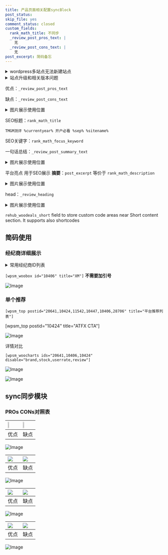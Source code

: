```yaml
---
title: 产品页面相关配置syncBlock
post_status: 
skip_file: yes
comment_status: closed
custom_fields:
  rank_math_title: 不同步
  _review_post_pros_text: |
    无
  _review_post_cons_text: |
    无
post_excerpt: 简码备忘
---
```

<details><summary>wordpress多站点无法新建站点</summary>

<li>和报错需要清理cookies一样的原因</li>
<li>wp-config.php里面<code>define( 'SUBDOMAIN_INSTALL', false );//子域名安装</code></li>
<li>新建子站点是用<code>define( 'SUBDOMAIN_INSTALL', true);//子域名安装</code> 完成以后，改成<code>false</code></li>
</details>

<details><summary>站点升级和相关版本问题</summary>

<p>wordpress：5.9.9
woocommerce：7.5.1
出现问题的地方：主题选项里面>><strong>Product layout >>compact style</strong></p>
<p>如何出现没有用过的字段 导致无法保存。先导出配置 然后进行修改，后面再次恢复即可。</p>
<p>出现部分字段无法显示时，需要返回默认布局后，对产品进行保存就好了。</p>
<p></p>
</details>

优点：`_review_post_pros_text`

缺点：`_review_post_cons_text`

<details><summary>图片展示使用位置</summary>

<img src="https://prod-files-secure.s3.us-west-2.amazonaws.com/39ed1227-6d7d-4570-be36-9ccd4a2c4241/f51d3d83-55d4-4bdf-9604-f37ec77ab556/Untitled.png?X-Amz-Algorithm=AWS4-HMAC-SHA256&X-Amz-Content-Sha256=UNSIGNED-PAYLOAD&X-Amz-Credential=ASIAZI2LB46636RHIUPF%2F20250321%2Fus-west-2%2Fs3%2Faws4_request&X-Amz-Date=20250321T105516Z&X-Amz-Expires=3600&X-Amz-Security-Token=IQoJb3JpZ2luX2VjEEoaCXVzLXdlc3QtMiJHMEUCIQCD6AlCUlKNK5f1lg30Iig0U7bs97pQXwfRcGapDAZiDwIgbr%2FtFM2XVqiAiAXvc%2FP6W52s%2B1s7IkgELsLByWRtinwqiAQIo%2F%2F%2F%2F%2F%2F%2F%2F%2F%2F%2FARAAGgw2Mzc0MjMxODM4MDUiDPg%2B9r8PWmqv8PkkeircA2%2FJzNy7RrmhEQz0f08s6RmufdDzONRkNOHGXMrDoD0pCRcoTIOqTtES%2F9wZMly%2FeM2eDxnp946jZvEhM8uj3uMh8lrk8vWOr0O23cdl4jLiNDVSVF3WF4K0CL4x4rPLvR5Aoatu4WDxDq8oB2qEQJsAYXhInsgWoHPRPlI%2FVvlvQBeC0zC02Tw8iR8NHRejnY%2BCXkgTYQ2xnFg6lHvJAtsUGHb1Z3RhdnJLSY2HD2XwKsk7h1FepE98sIAY19n1e%2FvJ8nhKSx99ZC%2BR4c1xtChmuWS4YclqQABettH56njbWgh5DT%2FdToSG3cNTJq1O7TWF4ZLc2yVtEtuX2Ze08LI7rqn4CJRZ68rIlsIC%2BdCPZs4Apcarm7JRNFGMdSFg99grsjKbbYYx%2BoHzOS3rRpxK%2BQeo5BP5sqr8WbEpGEKIuqpgwYBo1gvFCQyRciTTcWlbFWy1YnCKhz6XVoh0GYEMQN4vRxDU2icivJ84w3nVMu%2BTe03d084yBRgu%2BIRQQ2McyEIXeZgW9s%2BSkUJmLjs2JOgrSPjszVPUvwS3QnbdzpkNg%2BegMQdfv6%2BYVU9Dw23DpQt1u4yixwP31xWf%2Bp7vy7BoccMFgOs%2BBiD9tl9kODZdWocKmYKjlra4MKP49L4GOqUBjQygkec6moPx3f0VfO3YpJsa2OBGbdUG5F%2FD66cFM%2FnK0d601oFvkILQKXjwatdaBTS6Y4AOX7%2FHG6xEuyLe1IDzCWzlLymIqI0sQvmEsCP0ZfIVQSVvzQqwepG%2FsOKcuwVNdz7tZ9ebhE8%2B8uoekUrCh9bYJxbh9HkDBRIRDu14j36xDE4a%2BTutNc2n3I%2FeZQuhj0b%2BSvbSHv40q7GheeG5yExQ&X-Amz-Signature=d9f30e8752003630bd92f21b8752105bd40997660ccb7a9248fc9758dd4f782a&X-Amz-SignedHeaders=host&x-id=GetObject" alt="Image">
</details>

SEO标题：`rank_math_title`

`TMGM测评 %currentyear% 开户必看 %sep% %sitename%`

SEO关键字：`rank_math_focus_keyword`

一句话总结：`_review_post_summary_text`

<details><summary>图片展示使用位置</summary>

<img src="https://prod-files-secure.s3.us-west-2.amazonaws.com/39ed1227-6d7d-4570-be36-9ccd4a2c4241/4b96a922-296c-4f4e-8630-d1c870cbce01/Untitled.png?X-Amz-Algorithm=AWS4-HMAC-SHA256&X-Amz-Content-Sha256=UNSIGNED-PAYLOAD&X-Amz-Credential=ASIAZI2LB466ZKGS3HNV%2F20250321%2Fus-west-2%2Fs3%2Faws4_request&X-Amz-Date=20250321T105516Z&X-Amz-Expires=3600&X-Amz-Security-Token=IQoJb3JpZ2luX2VjEEoaCXVzLXdlc3QtMiJGMEQCIAxt%2FrPOYBJy3Th9DNr8vL0ehkpbz5hC3kyOC6mbpu4UAiBYRhgUkC%2BB1GE9GLOQdQ43%2BC57%2FeOS4xfkjx%2FuKw6qLyqIBAij%2F%2F%2F%2F%2F%2F%2F%2F%2F%2F8BEAAaDDYzNzQyMzE4MzgwNSIMB%2BGQ5r%2FZXo%2BThW7dKtwDFEnjvwKMv09B4t%2BZrcwQQnzhTnnaA2lmVX03jlkXMun%2B%2FiWihk2ac3z5rhSyh4BU7d5dOEHHyET3hNkR9efjWq8SMIRdC4c8gU3CZ%2BG1uRsuFi1urBLox0rTzs2tdP2Fs0O5WdF6%2F7yElvbnRjCcFh%2FpcKn%2F9Gs39%2Bku7RuGcu2zRm2Uu2puzygyGJWL9CeuliTczA0ckoiAkQEU5IhGmnxAMilq1RzfP%2F1JM9rTamSp89VGiPWFmF8fTb1rciX%2BQZtpQuuoOZ%2BT4sxDIAwUKCevASUxFnSGzJetuMMrhiePwZjcv0o4BgM4FJjRLQcqhE1Eetsnb6HspN47rxk29iEmAL8SJU50lYhMYQYGb3ahjm0gY0SEUvJwGN36oFhGGKj4IjEiU0kCXFwzolVsXM%2B0mAiGh3ykGHDoHW%2Fb43uMQm5sGMjkSrQiuxIBQmQKHgo8xYWQLhYsylgPiGEJ32LCtjAnYXDN9y54ITNacn00%2Bmbbr1rjseKwg30lnjgM67MK3lDKfyN7gWme8DN70yYourwYlsYq1nACETtJLkhV7IVw7OcTqznxYCg05HaGAGqoC8hF6TWEY3Vu7PGe4EPoRPmkwtzgyOXLZtX8lNp0HfVZvp8XaCFNzjkwsff0vgY6pgHTq9javr70TdQkJwX1x%2FhGzIhLAyyo3kAHOMRkCGfm8wJmSKpgtt6oB2DC7l6zeg%2F%2BL8ObmYjfMiU7aem%2FmCM1t9r0B5XeufSZ%2FkypRDFf5tUT29z0pGk0QQIo%2FCwD6VYliyDuESrZe%2Fgs6Tt5XiUOJiiDZcqOSOaPlZQkRsXrX2mUqZl0%2B%2FmcV6Hw4bxvOlG8g6n7srxJo%2F9EyQMHzLnxdlJbqCBN&X-Amz-Signature=ee8dd0759220c94239e3953165f12123ea49457afe0192e9f86706c91335d753&X-Amz-SignedHeaders=host&x-id=GetObject" alt="Image">
</details>

平台亮点 用于SEO展示 **摘要**：`post_excerpt`  等价于 `rank_math_description`

<details><summary>图片展示使用位置</summary>

<img src="https://prod-files-secure.s3.us-west-2.amazonaws.com/39ed1227-6d7d-4570-be36-9ccd4a2c4241/1ee11f63-b60a-4dfe-a7a7-d58ff23b5d88/Untitled.png?X-Amz-Algorithm=AWS4-HMAC-SHA256&X-Amz-Content-Sha256=UNSIGNED-PAYLOAD&X-Amz-Credential=ASIAZI2LB466WDGHMKRM%2F20250321%2Fus-west-2%2Fs3%2Faws4_request&X-Amz-Date=20250321T105517Z&X-Amz-Expires=3600&X-Amz-Security-Token=IQoJb3JpZ2luX2VjEEoaCXVzLXdlc3QtMiJIMEYCIQCZ9nKSxNbpxybwHqzXRmz%2BDa8766EixBnkEHyvWp%2BTpgIhAL7NvjKxql24AB6ptfDOMtkUE%2FPw%2FMzk21Qlbi2JU4oCKogECKP%2F%2F%2F%2F%2F%2F%2F%2F%2F%2FwEQABoMNjM3NDIzMTgzODA1IgxWGPnde6JBGNfhn8Qq3ANexrLzmEkNRMkq3%2Fyh0nizlrq74BHkaKd1MttHvfZOJya%2BydLQ8GctwBYAdgKNdQWfujMTExwUHNkK9XlhvLhaUUlY6q%2BixLpWHf8k1eDDftZWlHeN3eWXhxJo6iiHM9Jgg2VcM3Nl%2Fsfy4fvV02495pniJ%2FZEsGrVchjOSlkvn8QrgYhZ8i466MAlmEWFPB5KnSponTbHbDO2voNJRmyXVxubIveZ0F3B8CR0tV2kv%2Fzbu43wd4fbekoDxX80DzfMHQvGcRL%2BmQ9TS3Edx1UgY%2BL7PXiCJECLkdNFpeSIKNk2kynQ8lTNSDxHf1pBaWVYlRhmbm9O47Kraz2oQ6fuzJlu%2BW3N4IZB033cpkRamTX8jOZDMftEVDD9fSu%2FxBU3jj66RpZgNyWCggwIU17MHBnfwH8gVHlg3C0CyA3KgLuhz3AYLm1ADGNWFK3pNFVpzc5PmHvLJ%2BnrIeT2hYWToGJy98tXkuVEwt9IcO1I5T2qYbIWDZP9KtTlcK%2FHpCtmv2CtDjBDivafc74lnqmlVsfSmxQ7jJQF%2BrkvCGiwoIW5H%2BzqRgnP4tRkFGKvnC8X1TEYbJ7bNlciJ7eEHiErpZF0BTTTdAL%2FDtShqT%2FMAr%2F9JxnhsQE6papQZTDG9%2FS%2BBjqkAXkpRgXGIvaMXQYOvqiDKJnLKHOYGZrRc1D2d0zoH0g84Zv4E6cCBdjc%2BJK%2FA%2FleWqqz93ufABHiFcdcaxeqL7UyhT6L6p%2FJCCMjzKMgHiUqiahhLZd793z7geslsPMg00JlI6wgisw%2FL3vcSFeNpRVhPYP7IFWNTRxvEOSlWdrB12WcIL5VTGqmnnTpMgD8gpe43o%2B5iLkXZlG8vrmV23SpjUl6&X-Amz-Signature=c98aa4319f4beae43c7831cfa96e06e71aa47691b84b4d2468b26cf57d6c2cf8&X-Amz-SignedHeaders=host&x-id=GetObject" alt="Image">
<img src="https://prod-files-secure.s3.us-west-2.amazonaws.com/39ed1227-6d7d-4570-be36-9ccd4a2c4241/ad4118b5-78d8-4fbe-801e-3b29b5d99c01/Untitled.png?X-Amz-Algorithm=AWS4-HMAC-SHA256&X-Amz-Content-Sha256=UNSIGNED-PAYLOAD&X-Amz-Credential=ASIAZI2LB466WDGHMKRM%2F20250321%2Fus-west-2%2Fs3%2Faws4_request&X-Amz-Date=20250321T105517Z&X-Amz-Expires=3600&X-Amz-Security-Token=IQoJb3JpZ2luX2VjEEoaCXVzLXdlc3QtMiJIMEYCIQCZ9nKSxNbpxybwHqzXRmz%2BDa8766EixBnkEHyvWp%2BTpgIhAL7NvjKxql24AB6ptfDOMtkUE%2FPw%2FMzk21Qlbi2JU4oCKogECKP%2F%2F%2F%2F%2F%2F%2F%2F%2F%2FwEQABoMNjM3NDIzMTgzODA1IgxWGPnde6JBGNfhn8Qq3ANexrLzmEkNRMkq3%2Fyh0nizlrq74BHkaKd1MttHvfZOJya%2BydLQ8GctwBYAdgKNdQWfujMTExwUHNkK9XlhvLhaUUlY6q%2BixLpWHf8k1eDDftZWlHeN3eWXhxJo6iiHM9Jgg2VcM3Nl%2Fsfy4fvV02495pniJ%2FZEsGrVchjOSlkvn8QrgYhZ8i466MAlmEWFPB5KnSponTbHbDO2voNJRmyXVxubIveZ0F3B8CR0tV2kv%2Fzbu43wd4fbekoDxX80DzfMHQvGcRL%2BmQ9TS3Edx1UgY%2BL7PXiCJECLkdNFpeSIKNk2kynQ8lTNSDxHf1pBaWVYlRhmbm9O47Kraz2oQ6fuzJlu%2BW3N4IZB033cpkRamTX8jOZDMftEVDD9fSu%2FxBU3jj66RpZgNyWCggwIU17MHBnfwH8gVHlg3C0CyA3KgLuhz3AYLm1ADGNWFK3pNFVpzc5PmHvLJ%2BnrIeT2hYWToGJy98tXkuVEwt9IcO1I5T2qYbIWDZP9KtTlcK%2FHpCtmv2CtDjBDivafc74lnqmlVsfSmxQ7jJQF%2BrkvCGiwoIW5H%2BzqRgnP4tRkFGKvnC8X1TEYbJ7bNlciJ7eEHiErpZF0BTTTdAL%2FDtShqT%2FMAr%2F9JxnhsQE6papQZTDG9%2FS%2BBjqkAXkpRgXGIvaMXQYOvqiDKJnLKHOYGZrRc1D2d0zoH0g84Zv4E6cCBdjc%2BJK%2FA%2FleWqqz93ufABHiFcdcaxeqL7UyhT6L6p%2FJCCMjzKMgHiUqiahhLZd793z7geslsPMg00JlI6wgisw%2FL3vcSFeNpRVhPYP7IFWNTRxvEOSlWdrB12WcIL5VTGqmnnTpMgD8gpe43o%2B5iLkXZlG8vrmV23SpjUl6&X-Amz-Signature=99f6e7d3686d7ab9f32e35fa301397d9d199de86d94118a574d6bb72dedfdc2e&X-Amz-SignedHeaders=host&x-id=GetObject" alt="Image">
<img src="https://prod-files-secure.s3.us-west-2.amazonaws.com/39ed1227-6d7d-4570-be36-9ccd4a2c4241/a38cf7c9-a79c-4b64-9e94-13589fe0758b/Untitled.png?X-Amz-Algorithm=AWS4-HMAC-SHA256&X-Amz-Content-Sha256=UNSIGNED-PAYLOAD&X-Amz-Credential=ASIAZI2LB466WDGHMKRM%2F20250321%2Fus-west-2%2Fs3%2Faws4_request&X-Amz-Date=20250321T105517Z&X-Amz-Expires=3600&X-Amz-Security-Token=IQoJb3JpZ2luX2VjEEoaCXVzLXdlc3QtMiJIMEYCIQCZ9nKSxNbpxybwHqzXRmz%2BDa8766EixBnkEHyvWp%2BTpgIhAL7NvjKxql24AB6ptfDOMtkUE%2FPw%2FMzk21Qlbi2JU4oCKogECKP%2F%2F%2F%2F%2F%2F%2F%2F%2F%2FwEQABoMNjM3NDIzMTgzODA1IgxWGPnde6JBGNfhn8Qq3ANexrLzmEkNRMkq3%2Fyh0nizlrq74BHkaKd1MttHvfZOJya%2BydLQ8GctwBYAdgKNdQWfujMTExwUHNkK9XlhvLhaUUlY6q%2BixLpWHf8k1eDDftZWlHeN3eWXhxJo6iiHM9Jgg2VcM3Nl%2Fsfy4fvV02495pniJ%2FZEsGrVchjOSlkvn8QrgYhZ8i466MAlmEWFPB5KnSponTbHbDO2voNJRmyXVxubIveZ0F3B8CR0tV2kv%2Fzbu43wd4fbekoDxX80DzfMHQvGcRL%2BmQ9TS3Edx1UgY%2BL7PXiCJECLkdNFpeSIKNk2kynQ8lTNSDxHf1pBaWVYlRhmbm9O47Kraz2oQ6fuzJlu%2BW3N4IZB033cpkRamTX8jOZDMftEVDD9fSu%2FxBU3jj66RpZgNyWCggwIU17MHBnfwH8gVHlg3C0CyA3KgLuhz3AYLm1ADGNWFK3pNFVpzc5PmHvLJ%2BnrIeT2hYWToGJy98tXkuVEwt9IcO1I5T2qYbIWDZP9KtTlcK%2FHpCtmv2CtDjBDivafc74lnqmlVsfSmxQ7jJQF%2BrkvCGiwoIW5H%2BzqRgnP4tRkFGKvnC8X1TEYbJ7bNlciJ7eEHiErpZF0BTTTdAL%2FDtShqT%2FMAr%2F9JxnhsQE6papQZTDG9%2FS%2BBjqkAXkpRgXGIvaMXQYOvqiDKJnLKHOYGZrRc1D2d0zoH0g84Zv4E6cCBdjc%2BJK%2FA%2FleWqqz93ufABHiFcdcaxeqL7UyhT6L6p%2FJCCMjzKMgHiUqiahhLZd793z7geslsPMg00JlI6wgisw%2FL3vcSFeNpRVhPYP7IFWNTRxvEOSlWdrB12WcIL5VTGqmnnTpMgD8gpe43o%2B5iLkXZlG8vrmV23SpjUl6&X-Amz-Signature=1801ff877bef753f103fc44361113894c0d100f5e61f6a940f044d5092cfc2b1&X-Amz-SignedHeaders=host&x-id=GetObject" alt="Image">
<img src="https://prod-files-secure.s3.us-west-2.amazonaws.com/39ed1227-6d7d-4570-be36-9ccd4a2c4241/7da6fc1e-d2ac-42ae-8c75-cb5749aa18f6/Untitled.png?X-Amz-Algorithm=AWS4-HMAC-SHA256&X-Amz-Content-Sha256=UNSIGNED-PAYLOAD&X-Amz-Credential=ASIAZI2LB466WDGHMKRM%2F20250321%2Fus-west-2%2Fs3%2Faws4_request&X-Amz-Date=20250321T105517Z&X-Amz-Expires=3600&X-Amz-Security-Token=IQoJb3JpZ2luX2VjEEoaCXVzLXdlc3QtMiJIMEYCIQCZ9nKSxNbpxybwHqzXRmz%2BDa8766EixBnkEHyvWp%2BTpgIhAL7NvjKxql24AB6ptfDOMtkUE%2FPw%2FMzk21Qlbi2JU4oCKogECKP%2F%2F%2F%2F%2F%2F%2F%2F%2F%2FwEQABoMNjM3NDIzMTgzODA1IgxWGPnde6JBGNfhn8Qq3ANexrLzmEkNRMkq3%2Fyh0nizlrq74BHkaKd1MttHvfZOJya%2BydLQ8GctwBYAdgKNdQWfujMTExwUHNkK9XlhvLhaUUlY6q%2BixLpWHf8k1eDDftZWlHeN3eWXhxJo6iiHM9Jgg2VcM3Nl%2Fsfy4fvV02495pniJ%2FZEsGrVchjOSlkvn8QrgYhZ8i466MAlmEWFPB5KnSponTbHbDO2voNJRmyXVxubIveZ0F3B8CR0tV2kv%2Fzbu43wd4fbekoDxX80DzfMHQvGcRL%2BmQ9TS3Edx1UgY%2BL7PXiCJECLkdNFpeSIKNk2kynQ8lTNSDxHf1pBaWVYlRhmbm9O47Kraz2oQ6fuzJlu%2BW3N4IZB033cpkRamTX8jOZDMftEVDD9fSu%2FxBU3jj66RpZgNyWCggwIU17MHBnfwH8gVHlg3C0CyA3KgLuhz3AYLm1ADGNWFK3pNFVpzc5PmHvLJ%2BnrIeT2hYWToGJy98tXkuVEwt9IcO1I5T2qYbIWDZP9KtTlcK%2FHpCtmv2CtDjBDivafc74lnqmlVsfSmxQ7jJQF%2BrkvCGiwoIW5H%2BzqRgnP4tRkFGKvnC8X1TEYbJ7bNlciJ7eEHiErpZF0BTTTdAL%2FDtShqT%2FMAr%2F9JxnhsQE6papQZTDG9%2FS%2BBjqkAXkpRgXGIvaMXQYOvqiDKJnLKHOYGZrRc1D2d0zoH0g84Zv4E6cCBdjc%2BJK%2FA%2FleWqqz93ufABHiFcdcaxeqL7UyhT6L6p%2FJCCMjzKMgHiUqiahhLZd793z7geslsPMg00JlI6wgisw%2FL3vcSFeNpRVhPYP7IFWNTRxvEOSlWdrB12WcIL5VTGqmnnTpMgD8gpe43o%2B5iLkXZlG8vrmV23SpjUl6&X-Amz-Signature=e1701186a975fe907e8f27e5d25960d94a603ea3fa0f24dafe1dfd1c7bcb017e&X-Amz-SignedHeaders=host&x-id=GetObject" alt="Image">
<img src="https://prod-files-secure.s3.us-west-2.amazonaws.com/39ed1227-6d7d-4570-be36-9ccd4a2c4241/7e97f40a-eaee-47f5-b2f9-475f96808fa7/Untitled.png?X-Amz-Algorithm=AWS4-HMAC-SHA256&X-Amz-Content-Sha256=UNSIGNED-PAYLOAD&X-Amz-Credential=ASIAZI2LB466WDGHMKRM%2F20250321%2Fus-west-2%2Fs3%2Faws4_request&X-Amz-Date=20250321T105517Z&X-Amz-Expires=3600&X-Amz-Security-Token=IQoJb3JpZ2luX2VjEEoaCXVzLXdlc3QtMiJIMEYCIQCZ9nKSxNbpxybwHqzXRmz%2BDa8766EixBnkEHyvWp%2BTpgIhAL7NvjKxql24AB6ptfDOMtkUE%2FPw%2FMzk21Qlbi2JU4oCKogECKP%2F%2F%2F%2F%2F%2F%2F%2F%2F%2FwEQABoMNjM3NDIzMTgzODA1IgxWGPnde6JBGNfhn8Qq3ANexrLzmEkNRMkq3%2Fyh0nizlrq74BHkaKd1MttHvfZOJya%2BydLQ8GctwBYAdgKNdQWfujMTExwUHNkK9XlhvLhaUUlY6q%2BixLpWHf8k1eDDftZWlHeN3eWXhxJo6iiHM9Jgg2VcM3Nl%2Fsfy4fvV02495pniJ%2FZEsGrVchjOSlkvn8QrgYhZ8i466MAlmEWFPB5KnSponTbHbDO2voNJRmyXVxubIveZ0F3B8CR0tV2kv%2Fzbu43wd4fbekoDxX80DzfMHQvGcRL%2BmQ9TS3Edx1UgY%2BL7PXiCJECLkdNFpeSIKNk2kynQ8lTNSDxHf1pBaWVYlRhmbm9O47Kraz2oQ6fuzJlu%2BW3N4IZB033cpkRamTX8jOZDMftEVDD9fSu%2FxBU3jj66RpZgNyWCggwIU17MHBnfwH8gVHlg3C0CyA3KgLuhz3AYLm1ADGNWFK3pNFVpzc5PmHvLJ%2BnrIeT2hYWToGJy98tXkuVEwt9IcO1I5T2qYbIWDZP9KtTlcK%2FHpCtmv2CtDjBDivafc74lnqmlVsfSmxQ7jJQF%2BrkvCGiwoIW5H%2BzqRgnP4tRkFGKvnC8X1TEYbJ7bNlciJ7eEHiErpZF0BTTTdAL%2FDtShqT%2FMAr%2F9JxnhsQE6papQZTDG9%2FS%2BBjqkAXkpRgXGIvaMXQYOvqiDKJnLKHOYGZrRc1D2d0zoH0g84Zv4E6cCBdjc%2BJK%2FA%2FleWqqz93ufABHiFcdcaxeqL7UyhT6L6p%2FJCCMjzKMgHiUqiahhLZd793z7geslsPMg00JlI6wgisw%2FL3vcSFeNpRVhPYP7IFWNTRxvEOSlWdrB12WcIL5VTGqmnnTpMgD8gpe43o%2B5iLkXZlG8vrmV23SpjUl6&X-Amz-Signature=460974db1474f24216f4f7959a82a3184a9c10e2edfadc9e2a189574944676b7&X-Amz-SignedHeaders=host&x-id=GetObject" alt="Image">
</details>

head：`_review_heading`

<details><summary>图片展示使用位置</summary>

<img src="https://prod-files-secure.s3.us-west-2.amazonaws.com/39ed1227-6d7d-4570-be36-9ccd4a2c4241/3a4650ad-9887-415c-889a-edd51fa54f27/Untitled.png?X-Amz-Algorithm=AWS4-HMAC-SHA256&X-Amz-Content-Sha256=UNSIGNED-PAYLOAD&X-Amz-Credential=ASIAZI2LB4662HM2VYLW%2F20250321%2Fus-west-2%2Fs3%2Faws4_request&X-Amz-Date=20250321T105517Z&X-Amz-Expires=3600&X-Amz-Security-Token=IQoJb3JpZ2luX2VjEEsaCXVzLXdlc3QtMiJIMEYCIQCSUOx8R8VRk7PhXFXu5ueLMGEs6DQz0E1igEBPZ8pObwIhAIuMe%2BIKzf6IFFyJCCPuCRYcAma7ICqmEpW1wt6ivyn%2BKogECKT%2F%2F%2F%2F%2F%2F%2F%2F%2F%2FwEQABoMNjM3NDIzMTgzODA1IgyLM5Ntyc2QuWkeU6Qq3ANFaOByJejpunM4cE7rULFK20r7Ma54wbq2c2zMXs6Gl1ZX3Pc4wRpiM%2BaVx%2FPTDU6GJm4e2a4arioWliJ08DM2HEIcP0f00XdtrgZ060sNP1J05uVcN4uZKox4s%2FqmsiohoxxoJt3sjBwd%2BqBubJT8BJI6sBHfxd5i6AnZWhnppelUcIZNQeykzNTK5vijzHFqCl%2FvDDVMLx4%2B3CTh7wBFCeCYjmWUcgPqsoDPuki7PFIF%2BoLgd0FMXPDmdMUa5glb1UWHBJZP7OPWNlZuSlh1dcV412OcFzhAtNd9S23G5eFAAiVN6mnLC17UTh9uSTHdpmt9slZE4Mk0xtGrMF01FsCspl8%2FiiBuovvoediz4Gfpw3NrnmKyJ%2Fp39gMzO5gnGTeSY%2Fb0pmB%2F7xAeGvfUn665BVhMV5KsZstXszTC6VKr%2FXG7WgLHqvimGpKe%2BV%2F9Lf8LETyJx7F6kwnMl2xKjcknzUAjufoMp04hzB6b2vJ1t8TsbyHqX62LVT0Qzg7i7GhSQfh2AofqL01SstChjFxoePy7nJm2GjdU3dg7doBGZzu5jtK8EngNr1tWKEZ75uOYXIGD3AYaBvEh3biutFs6%2Bh6qNyS0%2BRLjHGF2qA1gEuT8q367uZJedzD3h%2FW%2BBjqkAQyDcwOr0K4k%2FZ8GuXEv0A%2BVgitxItcvlKFEhdKTKBoQ3WUZDGUw0lRXx7XWs6t6Z4EkgTaBpN2O7ey1f27j8IOpJsnLRgPkakaxdEhp7S2rHiBASl7tAoong6gEE4YG98D4tSHCbP0is9x7wHsLiUrNIodvGnwTKlJc%2BfErumHxnP%2FM9uAULUIt1CIIs7rjRWOCAwoFTY%2FU7fUbWkQxLXHin0Q1&X-Amz-Signature=52096af4e57d05ee9975f57d0b6ce198a1b0ae48acd7eb21527659afc4d30dcc&X-Amz-SignedHeaders=host&x-id=GetObject" alt="Image">
</details>

`rehub_woodeals_short`	field to store custom code areas near Short content section. It supports also shortcodes



## 简码使用

### 经纪商详细展示

<details><summary>常用经纪商ID列表</summary>

<pre><code class="php">嘉盛 ===> 20641  [wpsm_woobox id="20641" title="嘉盛"]
易信easymarkets ===> 11542  [wpsm_woobox id="11542" title="易信easymarkets"]
ATFX外汇 ===> 10424  [wpsm_woobox id="10424" title="ATFX"]
XM ===> 10406  [wpsm_woobox id="10406" title="XM"]
TMGM ===> 29622  [wpsm_woobox id="29622" title="TMGM"]
HYCM ===> 10447  [wpsm_woobox id="10447" title="HYCM"]
fpmarkets澳福外汇 ===> 20639  [wpsm_woobox id="20639" title="fpmarkets澳福外汇"]</code></pre>
</details>

`[wpsm_woobox id="10406" title="XM"]` **不需要加引号**

![Image](https://prod-files-secure.s3.us-west-2.amazonaws.com/39ed1227-6d7d-4570-be36-9ccd4a2c4241/4f898f9d-0fa7-4e43-acd3-ac6bc7be575a/Untitled.png?X-Amz-Algorithm=AWS4-HMAC-SHA256&X-Amz-Content-Sha256=UNSIGNED-PAYLOAD&X-Amz-Credential=ASIAZI2LB46633FS2YXE%2F20250321%2Fus-west-2%2Fs3%2Faws4_request&X-Amz-Date=20250321T105515Z&X-Amz-Expires=3600&X-Amz-Security-Token=IQoJb3JpZ2luX2VjEEoaCXVzLXdlc3QtMiJGMEQCIDcmAYfei4U6FHGKO%2BcFYos%2FxS%2FqehfBkP0NNY2IzTuiAiBBAmTDoMpaaqLbvZLn%2BiH6cQ3NzJaFu744nn8zlDwHbCqIBAij%2F%2F%2F%2F%2F%2F%2F%2F%2F%2F8BEAAaDDYzNzQyMzE4MzgwNSIMLMA2cd8Kyr1MdqzBKtwDhWauozDiqnPhPIEw%2FC9IL5ctnYP%2BFNJje6Y%2BYtkIfr6Ia4Bo%2BEV2zL%2BbmC6yBXQn6fTkhKonLBPKiGbGXo%2BKfxAWWquxlFvkxrfPJEbK%2BMpmL9J6AF0EA8D%2BB99rFFdfqdeilySl2HGofC5ZRGhLzs9FAWBP5Y4FwmbTOGTtGDAQA1iDon6Ney1U%2FX96hb0MWlVCou3Fga0pc5PnsRrj1I%2BeDYPKnGb%2BfaQffgUrGORAaZ3pgrzK1yQ%2FluBxIMhs5%2B%2Bey6H8%2FH1FUWBtZSr%2FFgMyLx%2BXlHBTr0LItxv5c99R6rUhln6idnnpjq%2FAlVqnLSvir%2BuoBjCcRoyJFSY7%2BtQQXcyGmW9i8539%2Fvq32AgMYzDsMla6g7XRhj5B4HLvcTGVfOLQwhs38yHhAEegywitSit1ArWz03Uyg%2FtEgf8Lq3xrQRZVqP6F03ZNEVIpgHewLcG0SWklgRhkYObwGSYcvU86tfpcFjmuUVj4FpJESEHG%2FCSfgzdXYTNfIm9A6cEd3ZJlHxGmvKseCJ9Crfl3vQjPe6neI1eAfgBVA1lPDKBUzLuSMoF%2BDMamFx0F%2FkwGno3XzT7LMmOwz30gyvk2%2BbA4upyLghfWE2p2xougSyKVtSIdn0PzkPEwzPf0vgY6pgFl%2FfEwC4%2BzjfZi3Y6DFUaZArfQ0pArrdxnLogS4xHJ327kS1NguxCULzEb2Mp%2BRWsCwjWHcevXy2cc13Zdn8IX7KwljvJb0wgdZWRLH6z8S9RxW6QIu5%2FfM7QcB4Z0uE4%2BjXqGSXJ0pwyvRFfEiLad7QF53KuM9OmbD9t1hwRennUz8ePJ36hJPng%2FffhZqJt5maBM2fYKCIe7QlCIRAokH2HtrRVZ&X-Amz-Signature=77a54cbd6e075fa5d9300cfac30c93c7e9896fb902ed24bc61ed26a5b6d760eb&X-Amz-SignedHeaders=host&x-id=GetObject)

### 单个推荐
`[wpsm_top postid="20641,10424,11542,10447,10406,28706" title="平台推荐列表"]`

[wpsm_top postid="10424" title="ATFX CTA"]

![Image](https://prod-files-secure.s3.us-west-2.amazonaws.com/39ed1227-6d7d-4570-be36-9ccd4a2c4241/5ac620dc-51a8-48b6-b55d-91f47299193c/Untitled.png?X-Amz-Algorithm=AWS4-HMAC-SHA256&X-Amz-Content-Sha256=UNSIGNED-PAYLOAD&X-Amz-Credential=ASIAZI2LB46633FS2YXE%2F20250321%2Fus-west-2%2Fs3%2Faws4_request&X-Amz-Date=20250321T105515Z&X-Amz-Expires=3600&X-Amz-Security-Token=IQoJb3JpZ2luX2VjEEoaCXVzLXdlc3QtMiJGMEQCIDcmAYfei4U6FHGKO%2BcFYos%2FxS%2FqehfBkP0NNY2IzTuiAiBBAmTDoMpaaqLbvZLn%2BiH6cQ3NzJaFu744nn8zlDwHbCqIBAij%2F%2F%2F%2F%2F%2F%2F%2F%2F%2F8BEAAaDDYzNzQyMzE4MzgwNSIMLMA2cd8Kyr1MdqzBKtwDhWauozDiqnPhPIEw%2FC9IL5ctnYP%2BFNJje6Y%2BYtkIfr6Ia4Bo%2BEV2zL%2BbmC6yBXQn6fTkhKonLBPKiGbGXo%2BKfxAWWquxlFvkxrfPJEbK%2BMpmL9J6AF0EA8D%2BB99rFFdfqdeilySl2HGofC5ZRGhLzs9FAWBP5Y4FwmbTOGTtGDAQA1iDon6Ney1U%2FX96hb0MWlVCou3Fga0pc5PnsRrj1I%2BeDYPKnGb%2BfaQffgUrGORAaZ3pgrzK1yQ%2FluBxIMhs5%2B%2Bey6H8%2FH1FUWBtZSr%2FFgMyLx%2BXlHBTr0LItxv5c99R6rUhln6idnnpjq%2FAlVqnLSvir%2BuoBjCcRoyJFSY7%2BtQQXcyGmW9i8539%2Fvq32AgMYzDsMla6g7XRhj5B4HLvcTGVfOLQwhs38yHhAEegywitSit1ArWz03Uyg%2FtEgf8Lq3xrQRZVqP6F03ZNEVIpgHewLcG0SWklgRhkYObwGSYcvU86tfpcFjmuUVj4FpJESEHG%2FCSfgzdXYTNfIm9A6cEd3ZJlHxGmvKseCJ9Crfl3vQjPe6neI1eAfgBVA1lPDKBUzLuSMoF%2BDMamFx0F%2FkwGno3XzT7LMmOwz30gyvk2%2BbA4upyLghfWE2p2xougSyKVtSIdn0PzkPEwzPf0vgY6pgFl%2FfEwC4%2BzjfZi3Y6DFUaZArfQ0pArrdxnLogS4xHJ327kS1NguxCULzEb2Mp%2BRWsCwjWHcevXy2cc13Zdn8IX7KwljvJb0wgdZWRLH6z8S9RxW6QIu5%2FfM7QcB4Z0uE4%2BjXqGSXJ0pwyvRFfEiLad7QF53KuM9OmbD9t1hwRennUz8ePJ36hJPng%2FffhZqJt5maBM2fYKCIe7QlCIRAokH2HtrRVZ&X-Amz-Signature=9d3e6c32af86c8a3f4fdb881ef1d41e12e8c489762df427dbadadaf9afbf3ac6&X-Amz-SignedHeaders=host&x-id=GetObject)

详情对比

`[wpsm_woocharts ids="20641,10406,10424" disable="brand,stock,userrate,review"]`

![Image](https://prod-files-secure.s3.us-west-2.amazonaws.com/39ed1227-6d7d-4570-be36-9ccd4a2c4241/bf3ba45f-b9f3-4295-8aef-b4a495fd25f4/Untitled.png?X-Amz-Algorithm=AWS4-HMAC-SHA256&X-Amz-Content-Sha256=UNSIGNED-PAYLOAD&X-Amz-Credential=ASIAZI2LB46633FS2YXE%2F20250321%2Fus-west-2%2Fs3%2Faws4_request&X-Amz-Date=20250321T105515Z&X-Amz-Expires=3600&X-Amz-Security-Token=IQoJb3JpZ2luX2VjEEoaCXVzLXdlc3QtMiJGMEQCIDcmAYfei4U6FHGKO%2BcFYos%2FxS%2FqehfBkP0NNY2IzTuiAiBBAmTDoMpaaqLbvZLn%2BiH6cQ3NzJaFu744nn8zlDwHbCqIBAij%2F%2F%2F%2F%2F%2F%2F%2F%2F%2F8BEAAaDDYzNzQyMzE4MzgwNSIMLMA2cd8Kyr1MdqzBKtwDhWauozDiqnPhPIEw%2FC9IL5ctnYP%2BFNJje6Y%2BYtkIfr6Ia4Bo%2BEV2zL%2BbmC6yBXQn6fTkhKonLBPKiGbGXo%2BKfxAWWquxlFvkxrfPJEbK%2BMpmL9J6AF0EA8D%2BB99rFFdfqdeilySl2HGofC5ZRGhLzs9FAWBP5Y4FwmbTOGTtGDAQA1iDon6Ney1U%2FX96hb0MWlVCou3Fga0pc5PnsRrj1I%2BeDYPKnGb%2BfaQffgUrGORAaZ3pgrzK1yQ%2FluBxIMhs5%2B%2Bey6H8%2FH1FUWBtZSr%2FFgMyLx%2BXlHBTr0LItxv5c99R6rUhln6idnnpjq%2FAlVqnLSvir%2BuoBjCcRoyJFSY7%2BtQQXcyGmW9i8539%2Fvq32AgMYzDsMla6g7XRhj5B4HLvcTGVfOLQwhs38yHhAEegywitSit1ArWz03Uyg%2FtEgf8Lq3xrQRZVqP6F03ZNEVIpgHewLcG0SWklgRhkYObwGSYcvU86tfpcFjmuUVj4FpJESEHG%2FCSfgzdXYTNfIm9A6cEd3ZJlHxGmvKseCJ9Crfl3vQjPe6neI1eAfgBVA1lPDKBUzLuSMoF%2BDMamFx0F%2FkwGno3XzT7LMmOwz30gyvk2%2BbA4upyLghfWE2p2xougSyKVtSIdn0PzkPEwzPf0vgY6pgFl%2FfEwC4%2BzjfZi3Y6DFUaZArfQ0pArrdxnLogS4xHJ327kS1NguxCULzEb2Mp%2BRWsCwjWHcevXy2cc13Zdn8IX7KwljvJb0wgdZWRLH6z8S9RxW6QIu5%2FfM7QcB4Z0uE4%2BjXqGSXJ0pwyvRFfEiLad7QF53KuM9OmbD9t1hwRennUz8ePJ36hJPng%2FffhZqJt5maBM2fYKCIe7QlCIRAokH2HtrRVZ&X-Amz-Signature=39dc4e3d25c423522b7bd2c915c80732bbaa0977b65db4595d1ffd53de057f3d&X-Amz-SignedHeaders=host&x-id=GetObject)

![Image](https://prod-files-secure.s3.us-west-2.amazonaws.com/39ed1227-6d7d-4570-be36-9ccd4a2c4241/30bc56ef-f383-4b48-9768-2ebc9e436ec0/Untitled.png?X-Amz-Algorithm=AWS4-HMAC-SHA256&X-Amz-Content-Sha256=UNSIGNED-PAYLOAD&X-Amz-Credential=ASIAZI2LB46633FS2YXE%2F20250321%2Fus-west-2%2Fs3%2Faws4_request&X-Amz-Date=20250321T105515Z&X-Amz-Expires=3600&X-Amz-Security-Token=IQoJb3JpZ2luX2VjEEoaCXVzLXdlc3QtMiJGMEQCIDcmAYfei4U6FHGKO%2BcFYos%2FxS%2FqehfBkP0NNY2IzTuiAiBBAmTDoMpaaqLbvZLn%2BiH6cQ3NzJaFu744nn8zlDwHbCqIBAij%2F%2F%2F%2F%2F%2F%2F%2F%2F%2F8BEAAaDDYzNzQyMzE4MzgwNSIMLMA2cd8Kyr1MdqzBKtwDhWauozDiqnPhPIEw%2FC9IL5ctnYP%2BFNJje6Y%2BYtkIfr6Ia4Bo%2BEV2zL%2BbmC6yBXQn6fTkhKonLBPKiGbGXo%2BKfxAWWquxlFvkxrfPJEbK%2BMpmL9J6AF0EA8D%2BB99rFFdfqdeilySl2HGofC5ZRGhLzs9FAWBP5Y4FwmbTOGTtGDAQA1iDon6Ney1U%2FX96hb0MWlVCou3Fga0pc5PnsRrj1I%2BeDYPKnGb%2BfaQffgUrGORAaZ3pgrzK1yQ%2FluBxIMhs5%2B%2Bey6H8%2FH1FUWBtZSr%2FFgMyLx%2BXlHBTr0LItxv5c99R6rUhln6idnnpjq%2FAlVqnLSvir%2BuoBjCcRoyJFSY7%2BtQQXcyGmW9i8539%2Fvq32AgMYzDsMla6g7XRhj5B4HLvcTGVfOLQwhs38yHhAEegywitSit1ArWz03Uyg%2FtEgf8Lq3xrQRZVqP6F03ZNEVIpgHewLcG0SWklgRhkYObwGSYcvU86tfpcFjmuUVj4FpJESEHG%2FCSfgzdXYTNfIm9A6cEd3ZJlHxGmvKseCJ9Crfl3vQjPe6neI1eAfgBVA1lPDKBUzLuSMoF%2BDMamFx0F%2FkwGno3XzT7LMmOwz30gyvk2%2BbA4upyLghfWE2p2xougSyKVtSIdn0PzkPEwzPf0vgY6pgFl%2FfEwC4%2BzjfZi3Y6DFUaZArfQ0pArrdxnLogS4xHJ327kS1NguxCULzEb2Mp%2BRWsCwjWHcevXy2cc13Zdn8IX7KwljvJb0wgdZWRLH6z8S9RxW6QIu5%2FfM7QcB4Z0uE4%2BjXqGSXJ0pwyvRFfEiLad7QF53KuM9OmbD9t1hwRennUz8ePJ36hJPng%2FffhZqJt5maBM2fYKCIe7QlCIRAokH2HtrRVZ&X-Amz-Signature=36eedce3ca38828e5e0818c62feaf9306eb0fa7be7554bc77d9b6862ca1a634f&X-Amz-SignedHeaders=host&x-id=GetObject)

## sync同步模块

### PROs CONs对照表

| <img src="https://cdn.ifttt.fun/gh/jarlin8/OSS@main/icons/customize/pros.svg" height="auto" width="37.3%"> | <img src="https://cdn.ifttt.fun/gh/jarlin8/OSS@main/icons/customize/cons.svg" height="auto" width="28.8%"> |
| :--- | :--- |
| 优点 | 缺点 |

![Image](https://prod-files-secure.s3.us-west-2.amazonaws.com/39ed1227-6d7d-4570-be36-9ccd4a2c4241/8742b755-dfb5-4004-9a5f-d6e561664bd8/Untitled.png?X-Amz-Algorithm=AWS4-HMAC-SHA256&X-Amz-Content-Sha256=UNSIGNED-PAYLOAD&X-Amz-Credential=ASIAZI2LB46633FS2YXE%2F20250321%2Fus-west-2%2Fs3%2Faws4_request&X-Amz-Date=20250321T105515Z&X-Amz-Expires=3600&X-Amz-Security-Token=IQoJb3JpZ2luX2VjEEoaCXVzLXdlc3QtMiJGMEQCIDcmAYfei4U6FHGKO%2BcFYos%2FxS%2FqehfBkP0NNY2IzTuiAiBBAmTDoMpaaqLbvZLn%2BiH6cQ3NzJaFu744nn8zlDwHbCqIBAij%2F%2F%2F%2F%2F%2F%2F%2F%2F%2F8BEAAaDDYzNzQyMzE4MzgwNSIMLMA2cd8Kyr1MdqzBKtwDhWauozDiqnPhPIEw%2FC9IL5ctnYP%2BFNJje6Y%2BYtkIfr6Ia4Bo%2BEV2zL%2BbmC6yBXQn6fTkhKonLBPKiGbGXo%2BKfxAWWquxlFvkxrfPJEbK%2BMpmL9J6AF0EA8D%2BB99rFFdfqdeilySl2HGofC5ZRGhLzs9FAWBP5Y4FwmbTOGTtGDAQA1iDon6Ney1U%2FX96hb0MWlVCou3Fga0pc5PnsRrj1I%2BeDYPKnGb%2BfaQffgUrGORAaZ3pgrzK1yQ%2FluBxIMhs5%2B%2Bey6H8%2FH1FUWBtZSr%2FFgMyLx%2BXlHBTr0LItxv5c99R6rUhln6idnnpjq%2FAlVqnLSvir%2BuoBjCcRoyJFSY7%2BtQQXcyGmW9i8539%2Fvq32AgMYzDsMla6g7XRhj5B4HLvcTGVfOLQwhs38yHhAEegywitSit1ArWz03Uyg%2FtEgf8Lq3xrQRZVqP6F03ZNEVIpgHewLcG0SWklgRhkYObwGSYcvU86tfpcFjmuUVj4FpJESEHG%2FCSfgzdXYTNfIm9A6cEd3ZJlHxGmvKseCJ9Crfl3vQjPe6neI1eAfgBVA1lPDKBUzLuSMoF%2BDMamFx0F%2FkwGno3XzT7LMmOwz30gyvk2%2BbA4upyLghfWE2p2xougSyKVtSIdn0PzkPEwzPf0vgY6pgFl%2FfEwC4%2BzjfZi3Y6DFUaZArfQ0pArrdxnLogS4xHJ327kS1NguxCULzEb2Mp%2BRWsCwjWHcevXy2cc13Zdn8IX7KwljvJb0wgdZWRLH6z8S9RxW6QIu5%2FfM7QcB4Z0uE4%2BjXqGSXJ0pwyvRFfEiLad7QF53KuM9OmbD9t1hwRennUz8ePJ36hJPng%2FffhZqJt5maBM2fYKCIe7QlCIRAokH2HtrRVZ&X-Amz-Signature=9d84070cb434f352c69d3d8412fa0f2739d3b1b3c7158c6ea78e0ea4d9b5c829&X-Amz-SignedHeaders=host&x-id=GetObject)

| <img src="https://cdn.ifttt.fun/gh/jarlin8/OSS@main/icons/customize/pros1.svg" height="auto"> | <img src="https://cdn.ifttt.fun/gh/jarlin8/OSS@main/icons/customize/cons1.svg" height="auto"> |
| :--- | :--- |
| 优点 | 缺点 |

![Image](https://prod-files-secure.s3.us-west-2.amazonaws.com/39ed1227-6d7d-4570-be36-9ccd4a2c4241/806358f8-c9c4-4e17-bb35-c6c76a5397a5/Untitled.png?X-Amz-Algorithm=AWS4-HMAC-SHA256&X-Amz-Content-Sha256=UNSIGNED-PAYLOAD&X-Amz-Credential=ASIAZI2LB46633FS2YXE%2F20250321%2Fus-west-2%2Fs3%2Faws4_request&X-Amz-Date=20250321T105515Z&X-Amz-Expires=3600&X-Amz-Security-Token=IQoJb3JpZ2luX2VjEEoaCXVzLXdlc3QtMiJGMEQCIDcmAYfei4U6FHGKO%2BcFYos%2FxS%2FqehfBkP0NNY2IzTuiAiBBAmTDoMpaaqLbvZLn%2BiH6cQ3NzJaFu744nn8zlDwHbCqIBAij%2F%2F%2F%2F%2F%2F%2F%2F%2F%2F8BEAAaDDYzNzQyMzE4MzgwNSIMLMA2cd8Kyr1MdqzBKtwDhWauozDiqnPhPIEw%2FC9IL5ctnYP%2BFNJje6Y%2BYtkIfr6Ia4Bo%2BEV2zL%2BbmC6yBXQn6fTkhKonLBPKiGbGXo%2BKfxAWWquxlFvkxrfPJEbK%2BMpmL9J6AF0EA8D%2BB99rFFdfqdeilySl2HGofC5ZRGhLzs9FAWBP5Y4FwmbTOGTtGDAQA1iDon6Ney1U%2FX96hb0MWlVCou3Fga0pc5PnsRrj1I%2BeDYPKnGb%2BfaQffgUrGORAaZ3pgrzK1yQ%2FluBxIMhs5%2B%2Bey6H8%2FH1FUWBtZSr%2FFgMyLx%2BXlHBTr0LItxv5c99R6rUhln6idnnpjq%2FAlVqnLSvir%2BuoBjCcRoyJFSY7%2BtQQXcyGmW9i8539%2Fvq32AgMYzDsMla6g7XRhj5B4HLvcTGVfOLQwhs38yHhAEegywitSit1ArWz03Uyg%2FtEgf8Lq3xrQRZVqP6F03ZNEVIpgHewLcG0SWklgRhkYObwGSYcvU86tfpcFjmuUVj4FpJESEHG%2FCSfgzdXYTNfIm9A6cEd3ZJlHxGmvKseCJ9Crfl3vQjPe6neI1eAfgBVA1lPDKBUzLuSMoF%2BDMamFx0F%2FkwGno3XzT7LMmOwz30gyvk2%2BbA4upyLghfWE2p2xougSyKVtSIdn0PzkPEwzPf0vgY6pgFl%2FfEwC4%2BzjfZi3Y6DFUaZArfQ0pArrdxnLogS4xHJ327kS1NguxCULzEb2Mp%2BRWsCwjWHcevXy2cc13Zdn8IX7KwljvJb0wgdZWRLH6z8S9RxW6QIu5%2FfM7QcB4Z0uE4%2BjXqGSXJ0pwyvRFfEiLad7QF53KuM9OmbD9t1hwRennUz8ePJ36hJPng%2FffhZqJt5maBM2fYKCIe7QlCIRAokH2HtrRVZ&X-Amz-Signature=9aa92ee64b9f71c42055fc3732465be4cc8c0f004d6a8e95a5fa106e84a05af1&X-Amz-SignedHeaders=host&x-id=GetObject)

| <img src="https://cdn.ifttt.fun/gh/jarlin8/OSS@main/icons/customize/pros2.svg" height="auto"> | <img src="https://cdn.ifttt.fun/gh/jarlin8/OSS@main/icons/customize/cons2.svg" height="auto"> |
| :--- | :--- |
| 优点 | 缺点 |

![Image](https://prod-files-secure.s3.us-west-2.amazonaws.com/39ed1227-6d7d-4570-be36-9ccd4a2c4241/a9245ec9-70dd-4005-b534-0d54315fc5f3/Untitled.png?X-Amz-Algorithm=AWS4-HMAC-SHA256&X-Amz-Content-Sha256=UNSIGNED-PAYLOAD&X-Amz-Credential=ASIAZI2LB46633FS2YXE%2F20250321%2Fus-west-2%2Fs3%2Faws4_request&X-Amz-Date=20250321T105515Z&X-Amz-Expires=3600&X-Amz-Security-Token=IQoJb3JpZ2luX2VjEEoaCXVzLXdlc3QtMiJGMEQCIDcmAYfei4U6FHGKO%2BcFYos%2FxS%2FqehfBkP0NNY2IzTuiAiBBAmTDoMpaaqLbvZLn%2BiH6cQ3NzJaFu744nn8zlDwHbCqIBAij%2F%2F%2F%2F%2F%2F%2F%2F%2F%2F8BEAAaDDYzNzQyMzE4MzgwNSIMLMA2cd8Kyr1MdqzBKtwDhWauozDiqnPhPIEw%2FC9IL5ctnYP%2BFNJje6Y%2BYtkIfr6Ia4Bo%2BEV2zL%2BbmC6yBXQn6fTkhKonLBPKiGbGXo%2BKfxAWWquxlFvkxrfPJEbK%2BMpmL9J6AF0EA8D%2BB99rFFdfqdeilySl2HGofC5ZRGhLzs9FAWBP5Y4FwmbTOGTtGDAQA1iDon6Ney1U%2FX96hb0MWlVCou3Fga0pc5PnsRrj1I%2BeDYPKnGb%2BfaQffgUrGORAaZ3pgrzK1yQ%2FluBxIMhs5%2B%2Bey6H8%2FH1FUWBtZSr%2FFgMyLx%2BXlHBTr0LItxv5c99R6rUhln6idnnpjq%2FAlVqnLSvir%2BuoBjCcRoyJFSY7%2BtQQXcyGmW9i8539%2Fvq32AgMYzDsMla6g7XRhj5B4HLvcTGVfOLQwhs38yHhAEegywitSit1ArWz03Uyg%2FtEgf8Lq3xrQRZVqP6F03ZNEVIpgHewLcG0SWklgRhkYObwGSYcvU86tfpcFjmuUVj4FpJESEHG%2FCSfgzdXYTNfIm9A6cEd3ZJlHxGmvKseCJ9Crfl3vQjPe6neI1eAfgBVA1lPDKBUzLuSMoF%2BDMamFx0F%2FkwGno3XzT7LMmOwz30gyvk2%2BbA4upyLghfWE2p2xougSyKVtSIdn0PzkPEwzPf0vgY6pgFl%2FfEwC4%2BzjfZi3Y6DFUaZArfQ0pArrdxnLogS4xHJ327kS1NguxCULzEb2Mp%2BRWsCwjWHcevXy2cc13Zdn8IX7KwljvJb0wgdZWRLH6z8S9RxW6QIu5%2FfM7QcB4Z0uE4%2BjXqGSXJ0pwyvRFfEiLad7QF53KuM9OmbD9t1hwRennUz8ePJ36hJPng%2FffhZqJt5maBM2fYKCIe7QlCIRAokH2HtrRVZ&X-Amz-Signature=efc5f8ce1039f1d9404fc0a238365edc057ee74766580424029a555a063ae287&X-Amz-SignedHeaders=host&x-id=GetObject)

| <img src="https://cdn.ifttt.fun/gh/jarlin8/OSS@main/icons/customize/pros3.svg" height="auto"> | <img src="https://cdn.ifttt.fun/gh/jarlin8/OSS@main/icons/customize/cons3.svg" height="auto"> |
| :--- | :--- |
| 优点 | 缺点 |

![Image](https://prod-files-secure.s3.us-west-2.amazonaws.com/39ed1227-6d7d-4570-be36-9ccd4a2c4241/e1e580a2-2e5c-4780-9ff4-19c318fc2284/Untitled.png?X-Amz-Algorithm=AWS4-HMAC-SHA256&X-Amz-Content-Sha256=UNSIGNED-PAYLOAD&X-Amz-Credential=ASIAZI2LB46633FS2YXE%2F20250321%2Fus-west-2%2Fs3%2Faws4_request&X-Amz-Date=20250321T105515Z&X-Amz-Expires=3600&X-Amz-Security-Token=IQoJb3JpZ2luX2VjEEoaCXVzLXdlc3QtMiJGMEQCIDcmAYfei4U6FHGKO%2BcFYos%2FxS%2FqehfBkP0NNY2IzTuiAiBBAmTDoMpaaqLbvZLn%2BiH6cQ3NzJaFu744nn8zlDwHbCqIBAij%2F%2F%2F%2F%2F%2F%2F%2F%2F%2F8BEAAaDDYzNzQyMzE4MzgwNSIMLMA2cd8Kyr1MdqzBKtwDhWauozDiqnPhPIEw%2FC9IL5ctnYP%2BFNJje6Y%2BYtkIfr6Ia4Bo%2BEV2zL%2BbmC6yBXQn6fTkhKonLBPKiGbGXo%2BKfxAWWquxlFvkxrfPJEbK%2BMpmL9J6AF0EA8D%2BB99rFFdfqdeilySl2HGofC5ZRGhLzs9FAWBP5Y4FwmbTOGTtGDAQA1iDon6Ney1U%2FX96hb0MWlVCou3Fga0pc5PnsRrj1I%2BeDYPKnGb%2BfaQffgUrGORAaZ3pgrzK1yQ%2FluBxIMhs5%2B%2Bey6H8%2FH1FUWBtZSr%2FFgMyLx%2BXlHBTr0LItxv5c99R6rUhln6idnnpjq%2FAlVqnLSvir%2BuoBjCcRoyJFSY7%2BtQQXcyGmW9i8539%2Fvq32AgMYzDsMla6g7XRhj5B4HLvcTGVfOLQwhs38yHhAEegywitSit1ArWz03Uyg%2FtEgf8Lq3xrQRZVqP6F03ZNEVIpgHewLcG0SWklgRhkYObwGSYcvU86tfpcFjmuUVj4FpJESEHG%2FCSfgzdXYTNfIm9A6cEd3ZJlHxGmvKseCJ9Crfl3vQjPe6neI1eAfgBVA1lPDKBUzLuSMoF%2BDMamFx0F%2FkwGno3XzT7LMmOwz30gyvk2%2BbA4upyLghfWE2p2xougSyKVtSIdn0PzkPEwzPf0vgY6pgFl%2FfEwC4%2BzjfZi3Y6DFUaZArfQ0pArrdxnLogS4xHJ327kS1NguxCULzEb2Mp%2BRWsCwjWHcevXy2cc13Zdn8IX7KwljvJb0wgdZWRLH6z8S9RxW6QIu5%2FfM7QcB4Z0uE4%2BjXqGSXJ0pwyvRFfEiLad7QF53KuM9OmbD9t1hwRennUz8ePJ36hJPng%2FffhZqJt5maBM2fYKCIe7QlCIRAokH2HtrRVZ&X-Amz-Signature=0f4f7dc6f2823614881bd1761100566388f2dd164429f245f63f74685885bb18&X-Amz-SignedHeaders=host&x-id=GetObject)